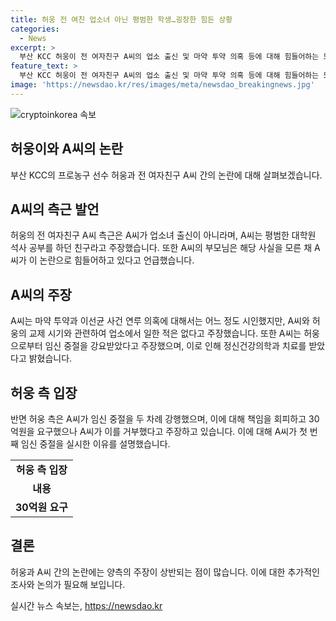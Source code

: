 ```yaml
---
title: 허웅 전 여친 업소녀 아닌 평범한 학생…굉장한 힘든 상황
categories:
  - News
excerpt: >
  부산 KCC 허웅이 전 여자친구 A씨의 업소 출신 및 마약 투약 의혹 등에 대해 힘들어하는 모습을 공개했다. A씨의 측근은 A씨는 업소 출신이 아니며 마약 투약은 허웅과의 갈등과 관련이 없다고 주장했다. 그러나 A씨는 허웅에 대한 협박과 공갈미수 등의 혐의로 고소했으며 임신 중절과 관련하여도 허웅과의 강제적인 성관계 등을 주장했다. 이에 대한 허웅 측은 A씨가 돈을 요구했으며 이를 거부한 것을 주장하고 있다. 현재 관련된 모든 사건은 경찰 조사 중이다.
feature_text: >
  부산 KCC 허웅이 전 여자친구 A씨의 업소 출신 및 마약 투약 의혹 등에 대해 힘들어하는 모습을 공개했다. A씨의 측근은 A씨는 업소 출신이 아니며 마약 투약은 허웅과의 갈등과 관련이 없다고 주장했다. 그러나 A씨는 허웅에 대한 협박과 공갈미수 등의 혐의로 고소했으며 임신 중절과 관련하여도 허웅과의 강제적인 성관계 등을 주장했다. 이에 대한 허웅 측은 A씨가 돈을 요구했으며 이를 거부한 것을 주장하고 있다. 현재 관련된 모든 사건은 경찰 조사 중이다.
image: 'https://newsdao.kr/res/images/meta/newsdao_breakingnews.jpg'
---
```


<p><img src="https://newsdao.kr/res/images/meta/newsdao_breakingnews.jpg" alt="cryptoinkorea 속보" /></p>

<h2 data-ke-size="size26">허웅이와 A씨의 논란</h2>

<p data-ke-size="size16">부산 KCC의 프로농구 선수 허웅과 전 여자친구 A씨 간의 논란에 대해 살펴보겠습니다.</p>

<h2 data-ke-size="size24">A씨의 측근 발언</h2>

<p data-ke-size="size16">허웅의 전 여자친구 A씨 측근은 A씨가 업소녀 출신이 아니라며, A씨는 평범한 대학원 석사 공부를 하던 친구라고 주장했습니다. 또한 A씨의 부모님은 해당 사실을 모른 채 A씨가 이 논란으로 힘들어하고 있다고 언급했습니다.</p>

<h2 data-ke-size="size24">A씨의 주장</h2>

<p data-ke-size="size16">A씨는 마약 투약과 이선균 사건 연루 의혹에 대해서는 어느 정도 시인했지만, A씨와 허웅의 교제 시기와 관련하여 업소에서 일한 적은 없다고 주장했습니다. 또한 A씨는 허웅으로부터 임신 중절을 강요받았다고 주장했으며, 이로 인해 정신건강의학과 치료를 받았다고 밝혔습니다.</p>

<h2 data-ke-size="size24">허웅 측 입장</h2>

<p data-ke-size="size16">반면 허웅 측은 A씨가 임신 중절을 두 차례 강행했으며, 이에 대해 책임을 회피하고 30억원을 요구했으나 A씨가 이를 거부했다고 주장하고 있습니다. 이에 대해 A씨가 첫 번째 임신 중절을 실시한 이유를 설명했습니다.</p>

<table>
  <tr>
    <td style="text-align: center; height: 17px;"><b>허웅 측 입장</b></td>
  </tr>
  <tr>
    <td style="text-align: center; height: 17px;"><b>내용</b></td>
  </tr>
  <tr>
    <td style="text-align: center; height: 17px;"><b>30억원 요구</b></td>
  </tr>
</table>

<h2 data-ke-size="size24">결론</h2>

<p data-ke-size="size16">허웅과 A씨 간의 논란에는 양측의 주장이 상반되는 점이 많습니다. 이에 대한 추가적인 조사와 논의가 필요해 보입니다.</p>
실시간 뉴스 속보는, <a href="https://newsdao.kr" rel="dofollow">https://newsdao.kr</a>


